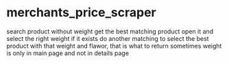 # merchants_price_scraper

search product without weight
get the best matching product
open it and select the right weight
if it exists do another matching to select the best product with that weight and flawor, that is what to return
sometimes weight is only in main page and not in details page